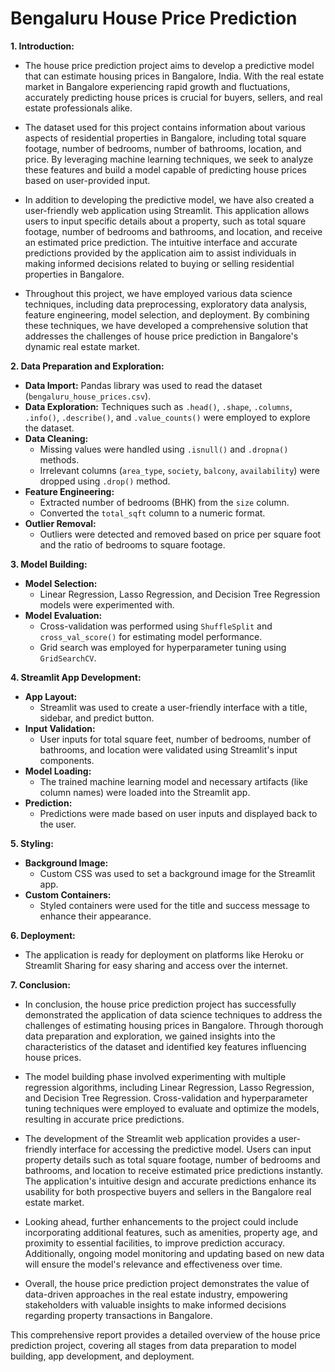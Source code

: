 # Bengaluru House Price Prediction

**1. Introduction:**
- The house price prediction project aims to develop a predictive model that can estimate housing prices in Bangalore, India. With the real estate market in Bangalore experiencing rapid growth and fluctuations, accurately predicting house prices is crucial for buyers, sellers, and real estate professionals alike.

- The dataset used for this project contains information about various aspects of residential properties in Bangalore, including total square footage, number of bedrooms, number of bathrooms, location, and price. By leveraging machine learning techniques, we seek to analyze these features and build a model capable of predicting house prices based on user-provided input.

- In addition to developing the predictive model, we have also created a user-friendly web application using Streamlit. This application allows users to input specific details about a property, such as total square footage, number of bedrooms and bathrooms, and location, and receive an estimated price prediction. The intuitive interface and accurate predictions provided by the application aim to assist individuals in making informed decisions related to buying or selling residential properties in Bangalore.

- Throughout this project, we have employed various data science techniques, including data preprocessing, exploratory data analysis, feature engineering, model selection, and deployment. By combining these techniques, we have developed a comprehensive solution that addresses the challenges of house price prediction in Bangalore's dynamic real estate market.

**2. Data Preparation and Exploration:**
   - **Data Import:** Pandas library was used to read the dataset (`bengaluru_house_prices.csv`).
   - **Data Exploration:** Techniques such as `.head()`, `.shape`, `.columns`, `.info()`, `.describe()`, and `.value_counts()` were employed to explore the dataset.
   - **Data Cleaning:**
     - Missing values were handled using `.isnull()` and `.dropna()` methods.
     - Irrelevant columns (`area_type`, `society`, `balcony`, `availability`) were dropped using `.drop()` method.
   - **Feature Engineering:**
     - Extracted number of bedrooms (BHK) from the `size` column.
     - Converted the `total_sqft` column to a numeric format.
   - **Outlier Removal:**
     - Outliers were detected and removed based on price per square foot and the ratio of bedrooms to square footage.

**3. Model Building:**
   - **Model Selection:**
     - Linear Regression, Lasso Regression, and Decision Tree Regression models were experimented with.
   - **Model Evaluation:**
     - Cross-validation was performed using `ShuffleSplit` and `cross_val_score()` for estimating model performance.
     - Grid search was employed for hyperparameter tuning using `GridSearchCV`.

**4. Streamlit App Development:**
   - **App Layout:**
     - Streamlit was used to create a user-friendly interface with a title, sidebar, and predict button.
   - **Input Validation:**
     - User inputs for total square feet, number of bedrooms, number of bathrooms, and location were validated using Streamlit's input components.
   - **Model Loading:**
     - The trained machine learning model and necessary artifacts (like column names) were loaded into the Streamlit app.
   - **Prediction:**
     - Predictions were made based on user inputs and displayed back to the user.

**5. Styling:**
   - **Background Image:**
     - Custom CSS was used to set a background image for the Streamlit app.
   - **Custom Containers:**
     - Styled containers were used for the title and success message to enhance their appearance.

**6. Deployment:**
   - The application is ready for deployment on platforms like Heroku or Streamlit Sharing for easy sharing and access over the internet.

**7. Conclusion:**
- In conclusion, the house price prediction project has successfully demonstrated the application of data science techniques to address the challenges of estimating housing prices in Bangalore. Through thorough data preparation and exploration, we gained insights into the characteristics of the dataset and identified key features influencing house prices.

- The model building phase involved experimenting with multiple regression algorithms, including Linear Regression, Lasso Regression, and Decision Tree Regression. Cross-validation and hyperparameter tuning techniques were employed to evaluate and optimize the models, resulting in accurate price predictions.

- The development of the Streamlit web application provides a user-friendly interface for accessing the predictive model. Users can input property details such as total square footage, number of bedrooms and bathrooms, and location to receive estimated price predictions instantly. The application's intuitive design and accurate predictions enhance its usability for both prospective buyers and sellers in the Bangalore real estate market.

- Looking ahead, further enhancements to the project could include incorporating additional features, such as amenities, property age, and proximity to essential facilities, to improve prediction accuracy. Additionally, ongoing model monitoring and updating based on new data will ensure the model's relevance and effectiveness over time.

- Overall, the house price prediction project demonstrates the value of data-driven approaches in the real estate industry, empowering stakeholders with valuable insights to make informed decisions regarding property transactions in Bangalore.

This comprehensive report provides a detailed overview of the house price prediction project, covering all stages from data preparation to model building, app development, and deployment.
